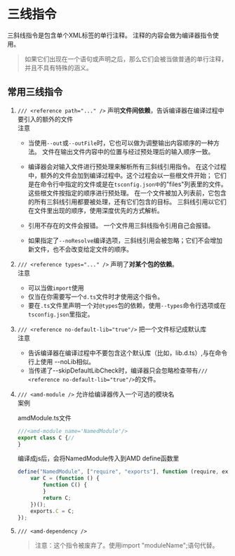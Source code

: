 # 三线指令

三斜线指令是包含单个XML标签的单行注释。 注释的内容会做为编译器指令使用。
>如果它们出现在一个语句或声明之后，那么它们会被当做普通的单行注释，并且不具有特殊的涵义。

## 常用三线指令

1. `/// <reference path="..." />` 声明**文件间依赖**，告诉编译器在编译过程中要引入的额外的文件  
注意
    * 当使用`--out`或`--outFile`时，它也可以做为调整输出内容顺序的一种方法。 文件在输出文件内容中的位置与经过预处理后的输入顺序一致。

    * 编译器会对输入文件进行预处理来解析所有三斜线引用指令。 在这个过程中，额外的文件会加到编译过程中。这个过程会以一些根文件开始； 它们是在命令行中指定的文件或是在`tsconfig.json中`的"files"列表里的文件。 这些根文件按指定的顺序进行预处理。 在一个文件被加入列表前，它包含的所有三斜线引用都要被处理，还有它们包含的目标。 三斜线引用以它们在文件里出现的顺序，使用深度优先的方式解析。
    * 引用不存在的文件会报错。 一个文件用三斜线指令引用自己会报错。
    * 如果指定了`--noResolve`编译选项，三斜线引用会被忽略；它们不会增加新文件，也不会改变给定文件的顺序。
2. `/// <reference types="..." />` 声明了**对某个包的依赖**。  
注意

    * 可以当做`import`使用
    * 仅当在你需要写一个`d.ts`文件时才使用这个指令。
    * 要在`.ts`文件里声明一个对`@types`包的依赖，使用`--types`命令行选项或在`tsconfig.json`里指定。

3. `/// <reference no-default-lib="true"/>` 把一个文件标记成默认库  
注意
    * 告诉编译器在编译过程中不要包含这个默认库（比如，lib.d.ts）,与在命令行上使用 --noLib相似。
    * 当传递了--skipDefaultLibCheck时，编译器只会忽略检查带有`/// <reference no-default-lib="true"/>`的文件。

4. `/// <amd-module />` 允许给编译器传入一个可选的模块名  
案例

    amdModule.ts文件

    ```typescript
    ///<amd-module name='NamedModule'/>
    export class C {//
    }
    ```

    编译成js后，会将NamedModule传入到AMD define函数里

    ```typescript
    define("NamedModule", ["require", "exports"], function (require, exports) {
        var C = (function () {
            function C() {
            }
            return C;
        })();
        exports.C = C;
    });
    ```

5. `/// <amd-dependency />`
    >注意：这个指令被废弃了。使用import "moduleName";语句代替。
